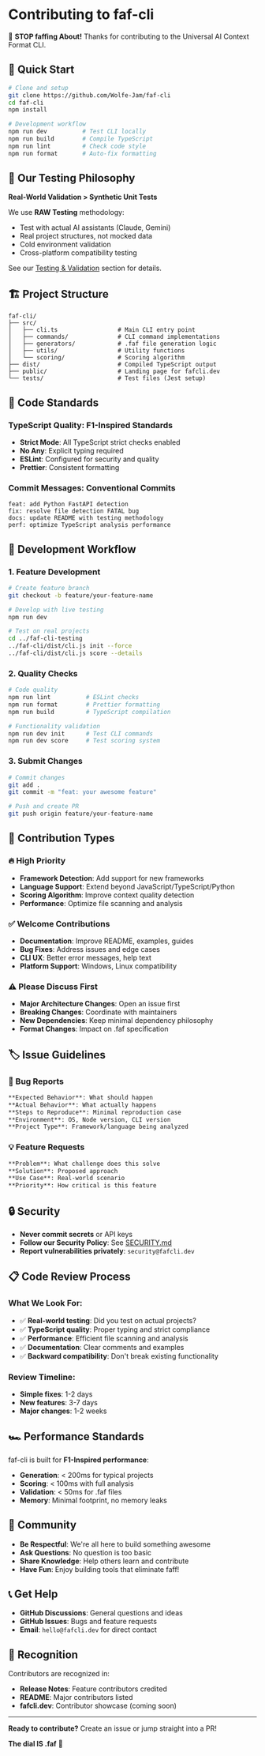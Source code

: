 # Contributing to faf-cli

🚀 **STOP faffing About!** Thanks for contributing to the Universal AI Context Format CLI.

## 🎯 **Quick Start**

```bash
# Clone and setup
git clone https://github.com/Wolfe-Jam/faf-cli
cd faf-cli
npm install

# Development workflow  
npm run dev          # Test CLI locally
npm run build        # Compile TypeScript
npm run lint         # Check code style
npm run format       # Auto-fix formatting
```

## 🧪 **Our Testing Philosophy**

**Real-World Validation > Synthetic Unit Tests**

We use **RAW Testing** methodology:
- Test with actual AI assistants (Claude, Gemini)
- Real project structures, not mocked data
- Cold environment validation  
- Cross-platform compatibility testing

See our [Testing & Validation](README.md#-testing--validation) section for details.

## 🏗️ **Project Structure**

```
faf-cli/
├── src/
│   ├── cli.ts                 # Main CLI entry point
│   ├── commands/              # CLI command implementations
│   ├── generators/            # .faf file generation logic
│   ├── utils/                 # Utility functions
│   └── scoring/               # Scoring algorithm
├── dist/                      # Compiled TypeScript output
├── public/                    # Landing page for fafcli.dev
└── tests/                     # Test files (Jest setup)
```

## 🎨 **Code Standards**

### **TypeScript Quality**: F1-Inspired Standards
- **Strict Mode**: All TypeScript strict checks enabled
- **No Any**: Explicit typing required
- **ESLint**: Configured for security and quality
- **Prettier**: Consistent formatting

### **Commit Messages**: Conventional Commits
```
feat: add Python FastAPI detection
fix: resolve file detection FATAL bug  
docs: update README with testing methodology
perf: optimize TypeScript analysis performance
```

## 🚀 **Development Workflow**

### **1. Feature Development**
```bash
# Create feature branch
git checkout -b feature/your-feature-name

# Develop with live testing
npm run dev

# Test on real projects
cd ../faf-cli-testing
../faf-cli/dist/cli.js init --force
../faf-cli/dist/cli.js score --details
```

### **2. Quality Checks**
```bash
# Code quality
npm run lint          # ESLint checks
npm run format        # Prettier formatting
npm run build         # TypeScript compilation

# Functionality validation
npm run dev init      # Test CLI commands
npm run dev score     # Test scoring system
```

### **3. Submit Changes**
```bash
# Commit changes
git add .
git commit -m "feat: your awesome feature"

# Push and create PR
git push origin feature/your-feature-name
```

## 🎯 **Contribution Types**

### **🔥 High Priority**
- **Framework Detection**: Add support for new frameworks
- **Language Support**: Extend beyond JavaScript/TypeScript/Python
- **Scoring Algorithm**: Improve context quality detection
- **Performance**: Optimize file scanning and analysis

### **✅ Welcome Contributions**
- **Documentation**: Improve README, examples, guides
- **Bug Fixes**: Address issues and edge cases  
- **CLI UX**: Better error messages, help text
- **Platform Support**: Windows, Linux compatibility

### **⚠️ Please Discuss First**
- **Major Architecture Changes**: Open an issue first
- **Breaking Changes**: Coordinate with maintainers
- **New Dependencies**: Keep minimal dependency philosophy
- **Format Changes**: Impact on .faf specification

## 🏷️ **Issue Guidelines**

### **🐛 Bug Reports**
```markdown
**Expected Behavior**: What should happen
**Actual Behavior**: What actually happens  
**Steps to Reproduce**: Minimal reproduction case
**Environment**: OS, Node version, CLI version
**Project Type**: Framework/language being analyzed
```

### **💡 Feature Requests**  
```markdown
**Problem**: What challenge does this solve
**Solution**: Proposed approach
**Use Case**: Real-world scenario
**Priority**: How critical is this feature
```

## 🔒 **Security**

- **Never commit secrets** or API keys
- **Follow our Security Policy**: See [SECURITY.md](SECURITY.md)
- **Report vulnerabilities privately**: `security@fafcli.dev`

## 📋 **Code Review Process**

### **What We Look For**:
- ✅ **Real-world testing**: Did you test on actual projects?
- ✅ **TypeScript quality**: Proper typing and strict compliance  
- ✅ **Performance**: Efficient file scanning and analysis
- ✅ **Documentation**: Clear comments and examples
- ✅ **Backward compatibility**: Don't break existing functionality

### **Review Timeline**:
- **Simple fixes**: 1-2 days
- **New features**: 3-7 days  
- **Major changes**: 1-2 weeks

## 🏎️ **Performance Standards**

faf-cli is built for **F1-Inspired performance**:

- **Generation**: < 200ms for typical projects
- **Scoring**: < 100ms with full analysis
- **Validation**: < 50ms for .faf files
- **Memory**: Minimal footprint, no memory leaks

## 🤝 **Community**

- **Be Respectful**: We're all here to build something awesome
- **Ask Questions**: No question is too basic
- **Share Knowledge**: Help others learn and contribute
- **Have Fun**: Enjoy building tools that eliminate faff!

## 📞 **Get Help**

- **GitHub Discussions**: General questions and ideas
- **GitHub Issues**: Bugs and feature requests  
- **Email**: `hello@fafcli.dev` for direct contact

## 🎉 **Recognition**

Contributors are recognized in:
- **Release Notes**: Feature contributors credited
- **README**: Major contributors listed
- **fafcli.dev**: Contributor showcase (coming soon)

---

**Ready to contribute?** Create an issue or jump straight into a PR!

**The dial IS .faf** 🎯